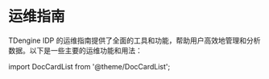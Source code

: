 # 运维指南

TDengine IDP 的运维指南提供了全面的工具和功能，帮助用户高效地管理和分析数据。以下是一些主要的运维功能和用法：

import DocCardList from '@theme/DocCardList';

<DocCardList />
